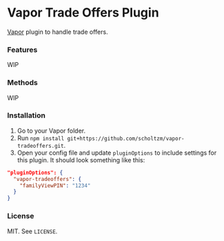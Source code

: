 # Vapor Trade Offers Plugin

[Vapor](https://github.com/scholtzm/vapor) plugin to handle trade offers.

### Features

WIP

### Methods

WIP

### Installation

1. Go to your Vapor folder.
2. Run `npm install git+https://github.com/scholtzm/vapor-tradeoffers.git`.
3. Open your config file and update `pluginOptions` to include settings for this plugin. It should look something like this:

```json
"pluginOptions": {
  "vapor-tradeoffers": {
    "familyViewPIN": "1234"
  }
}
```

### License

MIT. See `LICENSE`.
